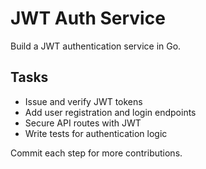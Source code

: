 # JWT Auth Service

Build a JWT authentication service in Go.

## Tasks
- Issue and verify JWT tokens
- Add user registration and login endpoints
- Secure API routes with JWT
- Write tests for authentication logic

Commit each step for more contributions.
